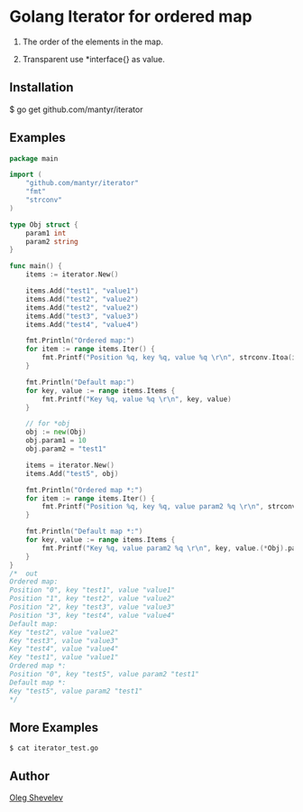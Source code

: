 # Golang Iterator for ordered map

1. The order of the elements in the map.

2. Transparent use *interface{} as value.

## Installation

  $ go get github.com/mantyr/iterator

## Examples

```Go
package main

import (
    "github.com/mantyr/iterator"
    "fmt"
    "strconv"
)

type Obj struct {
    param1 int
    param2 string
}

func main() {
    items := iterator.New()

    items.Add("test1", "value1")
    items.Add("test2", "value2")
    items.Add("test2", "value2")
    items.Add("test3", "value3")
    items.Add("test4", "value4")

    fmt.Println("Ordered map:")
    for item := range items.Iter() {
        fmt.Printf("Position %q, key %q, value %q \r\n", strconv.Itoa(item.Index), item.Key, item.Value)
    }

    fmt.Println("Default map:")
    for key, value := range items.Items {
        fmt.Printf("Key %q, value %q \r\n", key, value)
    }

    // for *obj
    obj := new(Obj)
    obj.param1 = 10
    obj.param2 = "test1"

    items = iterator.New()
    items.Add("test5", obj)

    fmt.Println("Ordered map *:")
    for item := range items.Iter() {
        fmt.Printf("Position %q, key %q, value param2 %q \r\n", strconv.Itoa(item.Index), item.Key, item.Value.(*Obj).param2)
    }

    fmt.Println("Default map *:")
    for key, value := range items.Items {
        fmt.Printf("Key %q, value param2 %q \r\n", key, value.(*Obj).param2)
    }
}
/*  out
Ordered map:
Position "0", key "test1", value "value1" 
Position "1", key "test2", value "value2" 
Position "2", key "test3", value "value3" 
Position "3", key "test4", value "value4" 
Default map:
Key "test2", value "value2" 
Key "test3", value "value3" 
Key "test4", value "value4" 
Key "test1", value "value1" 
Ordered map *:
Position "0", key "test5", value param2 "test1" 
Default map *:
Key "test5", value param2 "test1"
*/
```

## More Examples

    $ cat iterator_test.go

## Author

[Oleg Shevelev][mantyr]

[mantyr]: https://github.com/mantyr
